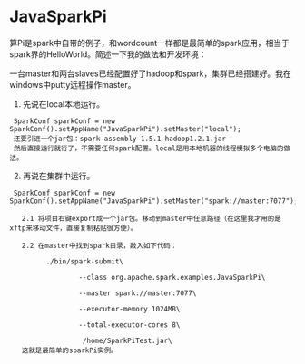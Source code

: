 # JavaSparkPi

   算Pi是spark中自带的例子，和wordcount一样都是最简单的spark应用，相当于spark界的HelloWorld。简述一下我的做法和开发环境：
   
   一台master和两台slaves已经配置好了hadoop和spark，集群已经搭建好。我在windows中putty远程操作master。
   
   1. 先说在local本地运行。
   
     SparkConf sparkConf = new SparkConf().setAppName("JavaSparkPi").setMaster("local"); 
     还要引进一个jar包：spark-assembly-1.5.1-hadoop1.2.1.jar
     然后直接运行就行了，不需要任何spark配置。local是用本地机器的线程模拟多个电脑的做法。
     
   2. 再说在集群中运行。
   
     SparkConf sparkConf = new SparkConf().setAppName("JavaSparkPi").setMaster("spark://master:7077");
     
       2.1 将项目右键export成一个jar包。移动到master中任意路径（在这里我才用的是xftp来移动文件，直接复制粘贴很方便）。
       
       2.2 在master中找到spark目录，敲入如下代码：
       
             ./bin/spark-submit\
             
                     --class org.apache.spark.examples.JavaSparkPi\
                     
                     --master spark://master:7077\
                     
                     --executor-memory 1024MB\
                     
                     --total-executor-cores 8\
                     
                      /home/SparkPiTest.jar\
       这就是最简单的sparkPi实例。  
